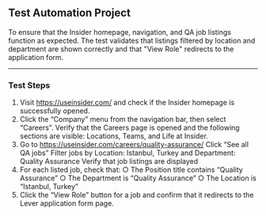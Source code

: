 ## Test Automation Project
To ensure that the Insider homepage, navigation, and QA job listings function as expected.
The test validates that listings filtered by location and department are shown correctly and
that "View Role" redirects to the application form.

---

### Test Steps
1. Visit https://useinsider.com/ and check if the Insider homepage is successfully
opened.
2. Click the “Company” menu from the navigation bar, then select “Careers”. Verify
that the Careers page is opened and the following sections are visible: Locations,
Teams, and Life at Insider.
3. Go to https://useinsider.com/careers/quality-assurance/
Click “See all QA jobs”
Filter jobs by Location: Istanbul, Turkey and Department: Quality Assurance
Verify that job listings are displayed
4. For each listed job, check that:
○ The Position title contains “Quality Assurance”
○ The Department is “Quality Assurance”
○ The Location is “Istanbul, Turkey”
5. Click the “View Role” button for a job and confirm that it redirects to the Lever
application form page.
